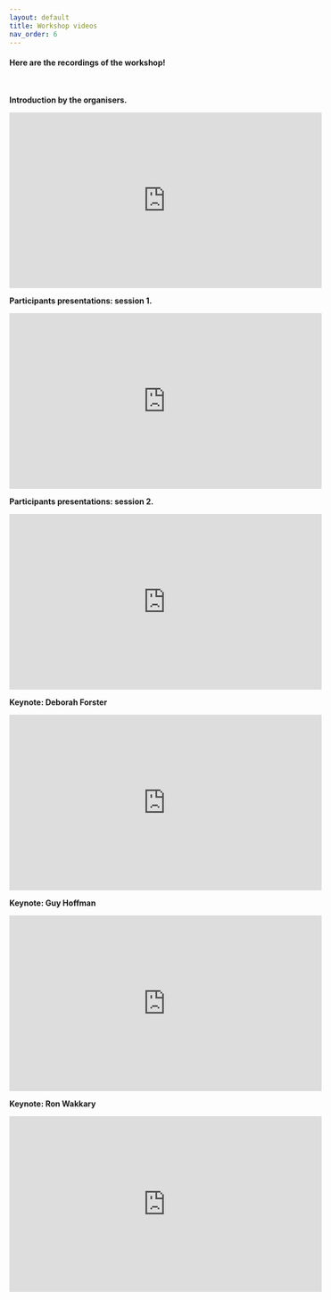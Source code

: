 ```yaml
---
layout: default
title: Workshop videos
nav_order: 6
---
```


#### Here are the recordings of the workshop!
<br />

**Introduction by the organisers.** 
<br />
<iframe width="560" height="315" src="https://www.youtube.com/embed/playlist?list=PLJt_8n4VLbEyddZheKqfE7RlRO6WKHBnU" frameborder="0" allow="autoplay; encrypted-media" allowfullscreen></iframe>
<br />

**Participants presentations: session 1.** 
<br />
<iframe width="560" height="315" src="https://www.youtube.com/embed/watch?v=LNHt2bGIW-A&list=PLJt_8n4VLbEyddZheKqfE7RlRO6WKHBnU&index=2" frameborder="0" allow="autoplay; encrypted-media" allowfullscreen></iframe>
<br />

**Participants presentations: session 2.** 
<br />
<iframe width="560" height="315" src="https://www.youtube.com/embed/watch?v=9q2KgrDGHS8&list=PLJt_8n4VLbEyddZheKqfE7RlRO6WKHBnU&index=3&t=28s" frameborder="0" allow="autoplay; encrypted-media" allowfullscreen></iframe>
<br />

**Keynote: Deborah Forster** 
<br />
<iframe width="560" height="315" src="https://www.youtube.com/embed/watch?v=S3tD2c43gVk&list=PLJt_8n4VLbEyddZheKqfE7RlRO6WKHBnU&index=4" frameborder="0" allow="autoplay; encrypted-media" allowfullscreen></iframe>
<br />

**Keynote: Guy Hoffman** 
<br />
<iframe width="560" height="315" src="https://www.youtube.com/embed/watch?v=Ty5KE8i-0iQ&list=PLJt_8n4VLbEyddZheKqfE7RlRO6WKHBnU&index=5" frameborder="0" allow="autoplay; encrypted-media" allowfullscreen></iframe>
<br />

**Keynote: Ron Wakkary** 
<br />
<iframe width="560" height="315" src="https://www.youtube.com/embed/watch?v=IhxEok3rgcY&list=PLJt_8n4VLbEyddZheKqfE7RlRO6WKHBnU&index=6" frameborder="0" allow="autoplay; encrypted-media" allowfullscreen></iframe>
<br />
